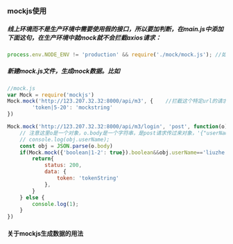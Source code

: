 ### mockjs使用

##### 线上环境而不是生产环境中需要使用假的接口，所以要加判断，在main.js中添加下面这句，在生产环境中就mock就不会拦截axios请求：

```javascript
process.env.NODE_ENV != 'production' && require('./mock/mock.js'); //如果是生产环境则不加载
```

##### 新建mock.js文件，生成mock数据。比如

```javascript
//mock.js
var Mock = require('mockjs')
Mock.mock('http://123.207.32.32:8000/api/m3', {    //拦截这个特定url的请求
        'token|5-20': 'mockstring'
})

Mock.mock('http://123.207.32.32:8000/api/m3/login', 'post', function(o){
    // 注意这里o是一个对象，o.body是一个字符串，是post请求传过来对象，'{"userName":"dsd","password":"ds"}'，要将其转化为对象才能获取userName
    // console.log(obj.userName);  
    const obj = JSON.parse(o.body)
    if(Mock.mock({'boolean|1-2': true}).boolean&&obj.userName=='liuzhe'&&obj.password=='liuzhe'){
        return{
            status: 200,
            data: {
                token: 'tokenString'
            },
        }
    } else {
        console.log(1);
    }
})
```



#### 关于mockjs生成数据的用法



